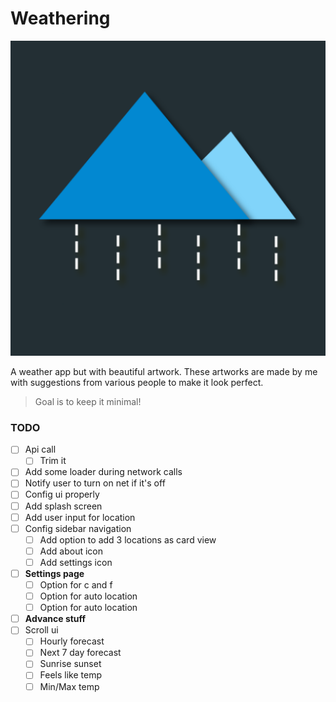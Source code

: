 # Weathering
![Logo](/app/src/main/ic_launcher-playstore.png)

A weather app but with beautiful artwork. These artworks are made by me with suggestions from various people to make it
look perfect.

> Goal is to keep it minimal!

### TODO
- [ ] Api call
    - [ ] Trim it
- [ ] Add some loader during network calls
- [ ] Notify user to turn on net if it's off
- [ ] Config ui properly
- [ ] Add splash screen
- [ ] Add user input for location
- [ ] Config sidebar navigation
    - [ ] Add option to add 3 locations as card view
    - [ ] Add about icon
    - [ ] Add settings icon
- [ ] **Settings page**
    - [ ] Option for c and f
    - [ ] Option for auto location
    - [ ] Option for auto location
- [ ] **Advance stuff**
- [ ] Scroll ui
    - [ ] Hourly forecast
    - [ ] Next 7 day forecast
    - [ ] Sunrise sunset
    - [ ] Feels like temp
    - [ ] Min/Max temp
